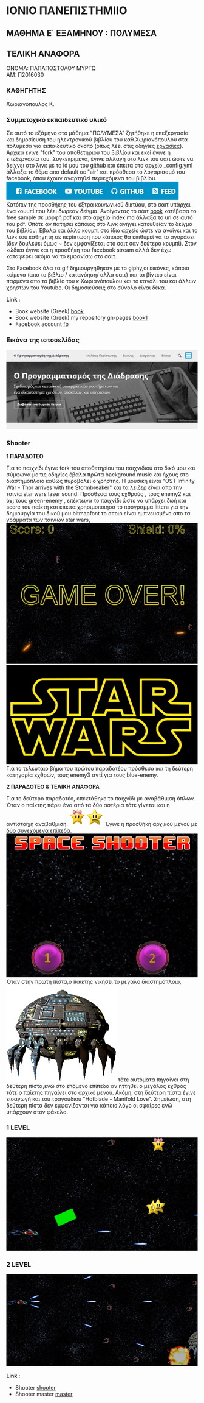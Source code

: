 # ΙΟΝΙΟ ΠΑΝΕΠΙΣΤΗΜΙΙΟ
## ΜΑΘΗΜΑ Ε΄ ΕΞΑΜΗΝΟΥ : ΠΟΛΥΜΕΣΑ
## ΤΕΛΙΚΗ ΑΝΑΦΟΡΑ
ΟΝΟΜΑ: ΠΑΠΑΠΟΣΤΟΛΟΥ ΜΥΡΤΩ  
ΑΜ: Π2016030

### ΚΑΘΗΓΗΤΗΣ
Χωριανόπουλος Κ.
	
### Συμμετοχικό εκπαιδευτικό υλικό

Σε αυτό το εξάμηνο στο μάθημα "ΠΟΛΥΜΕΣΑ" ζητήθηκε η επεξεργασία και δημοσίευση του ηλεκτρονικού βιβλίου του καθ.Xωριανόπουλου
στα πολυμέσα για εκπαιδευτικό σκοπό (όπως λέει στις οδηγίες [εργασίες](https://courses-ionio.github.io/projects/)).
Αρχικά έγινε "fork" του αποθετήριου του βιβλίου και εκεί έγινε η επεξεργασία του. 
Συγκεκριμένα, έγινε αλλαγή στο λινκ του σαιτ ώστε να δείχνει 
στο λινκ με το id μου του github και έπειτα στο αρχείο _config.yml άλλαξα το θέμα 
απο default σε "air" και πρόσθεσα το λογαριασμό του facebook, όπου έχουν αναρτηθεί 
περιεχόμενα του βιβλίου.
![Facebook](https://github.com/MyrtoP/gr/blob/gh-pages/site%20report/fb.jpg) 
Κατόπιν της προσθήκης του έξτρα κοινωνικού δικτύου, στο σαιτ υπάρχει ένα κουμπί που λέει δωρεαν δείγμα.
Ανοίγοντας το σάιτ [book](https://leanpub.com/pibook) κατέβασα το free sample σε μορφή pdf 
και στο αρχείο index.md άλλαξα το url σε αυτό του pdf.
Οπότε αν πατήσει κάποιος στο λινκ ανήγει κατευθείαν το δείγμα του βιβλίου. 
Έβαλα και άλλο κουμπί στο ίδιο αρχείο ώστε να ανοίγει και το λινκ του καθηγητή σε περίπτωση που κάποιος
θα επιθυμεί να το αγοράσει (δεν δουλεύει όμως ~ δεν εμφανίζεται στο σαιτ σαν δεύτερο κουμπί).
Στον κώδικα έγινε και η προσθήκη του facebook stream αλλά δεν έχω καταφέρει ακόμα να το εμφανίσω στο σαιτ.

Στο Facebook όλα τα gif δημιουργήθηκαν με το giphy,οι εικόνες, κάποια κείμενα (απο το βιβλιο / κατανόηση/ αλλα σαιτ)
και τα βίντεο είναι παρμένα απο το βιβλίο του κ.Χωριανόπουλου και το κανάλι του και άλλων χρηστών του Youtube.
Οι δημοσιεύσεις στο σύνολο είναι δέκα.

**Link :** 
- Book website (Greek) [book](https://mibook.org/gr) 
- Book website (Greek) my repository gh-pages [book1](https://myrtop.github.io/gr/) 
- Facebook account [fb](https://www.facebook.com/mirto.papa.967)

### Eικόνα της ιστοσελίδας
![Site](https://github.com/MyrtoP/gr/blob/gh-pages/site%20report/site.png)


### Shooter 
**1 ΠΑΡΑΔΟΤΕΟ**

Για το παιχνίδι έγινε fork του αποθετηρίου του παιχνιδιού στο δικό μου 
και σύμφωνα με τις οδηγίες έβαλα πρώτα background music και ήχους στο διαστημόπλοιο καθώς πυροβολεί ο χρήστης.
Η μουσική είναι "OST Infinity War - Thor arrives with the Stormbreaker" και τα λειζερ
είναι απο την ταινία star wars laser sound.
Πρόσθεσα τους εχθρούς , τους enemy2 και όχι τους green-enemy , επέκτεινα το παιχνίδι
ώστε να υπάρχει ζωή και score του παίκτη και επειτα χρησιμοποιησα το προγραμμα
littera για την δημιουργία του δικού μου bitmapfont το οποιο είναι
εμπνευσμένο απο τα γράμματα των ταινιών star wars,![StarWarsLetters](https://github.com/MyrtoP/Shooter/blob/gh-pages/game%20report/BitmapFont.png)
![StarWarsFont](https://github.com/MyrtoP/Shooter/blob/gh-pages/game%20report/star_wars.png)
Για το τελευταιο βήμα του πρώτου παραδοτέου πρόσθεσα και τη δεύτερη κατηγορία εχθρών, τους enemy3 αντί για τους blue-enemy.

**2 ΠΑΡΑΔΟΤΕΟ & ΤΕΛΙΚΗ ΑΝΑΦΟΡΑ**

Για το δεύτερο παραδοτέο, επεκτάθηκε το παιχνίδι με αναβάθμιση όπλων. Όταν ο παίκτης πάρει ένα από τα δύο αστέρια τότε γίνεται και η αντίστοιχη αναβάθμιση.
![starOne](https://github.com/MyrtoP/Shooter/blob/gh-pages/game%20report/star.png)
![starTwo](https://github.com/MyrtoP/Shooter/blob/gh-pages/game%20report/mr_star.png)
Έγινε η προσθήκη αρχικού μενού με δύο συνεχόμενα επίπεδα.![Menu](https://github.com/MyrtoP/Shooter/blob/gh-pages/game%20report/menu.png) Όταν στην πρώτη πίστα,ο παίκτης νικήσει το μεγάλο διαστημόπλοιο,![Enemy](https://github.com/MyrtoP/Shooter/blob/gh-pages/game%20report/output-onlinepngtools%20(1).png) τότε αυτόματα πηγαίνει στη δεύτερη πίστα,ενώ στο επόμενο επίπεδο αν ηττηθεί ο μεγάλος εχθρός τότε ο παίκτης πηγαίνει στο αρχικό μενού. Aκόμη, στη δεύτερη πίστα έγινε εισαγωγή και του τραγουδιού "Hotblade - Manifold Love".
Σημείωση, στη δεύτερη πίστα δεν εμφανίζονται για κάποιο λόγο οι σφαίρες ενώ υπάρχουν στον φάκελο.

### 1 LEVEL

![lvl1](https://github.com/MyrtoP/Shooter/blob/gh-pages/game%20report/lvl1.png)
### 2 LEVEL

![lvl2](https://github.com/MyrtoP/Shooter/blob/gh-pages/game%20report/lvl2.png)

**Link :** 
- Shooter [shooter](https://ioniodi.github.io/Shooter/) 
- Shooter master [master](https://myrtop.github.io/Shooter/menu.html)
